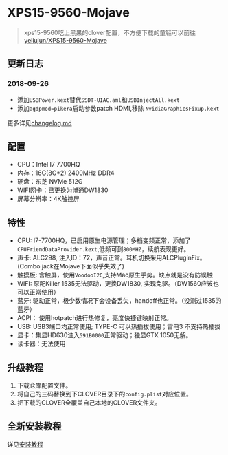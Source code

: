 # XPS15-9560-Mojave
> xps15-9560吃上黑果的clover配置，不方便下载的童鞋可以前往[yeliujun/XPS15-9560-Mojave](https://gitee.com/yeliujun/XPS15-9560-Mojave.git)

## 更新日志
### 2018-09-26
- 添加`USBPower.kext`替代`SSDT-UIAC.aml`和`USBInjectAll.kext`
- 添加`agdpmod=pikera`启动参数patch HDMI,移除 `NvidiaGraphicsFixup.kext`

更多详见[changelog.md](https://github.com/jardenliu/XPS15-9560-Mojave/blob/master/changelog.md)

## 配置
- CPU：Intel I7 7700HQ
- 内存：16G(8G*2) 2400MHz DDR4
- 硬盘：东芝 NVMe 512G
- WIFI网卡：已更换为博通DW1830
- 屏幕分辨率：4K触控屏

## 特性
- CPU: I7-7700HQ，已启用原生电源管理；多档变频正常，添加了`CPUFriendDataProvider.kext`,低频可到`800MHZ`，续航表现更好。
- 声卡: ALC298, 注入ID：72，声音正常。耳机切换采用ALCPluginFix。(Combo jack在Mojave下面似乎失效了)
- 触摸板: 含触屏，使用`VoodooI2C`,支持Mac原生手势。缺点就是没有防误触
- WIFI: 原配Killer 1535无法驱动，更换DW1830, 实现免驱。（DW1560应该也可以正常使用）
- 蓝牙: 驱动正常，极少数情况下会设备丢失，handoff也正常。（没测过1535的蓝牙）
- ACPI： 使用hotpatch进行热修复，亮度快捷键映射正常。
- USB: USB3端口均正常使用; TYPE-C 可以热插拔使用；雷电3 不支持热插拔
- 显卡：集显HD630注入`591B0000`正常驱动；独显GTX 1050无解。
- 读卡器：无法使用

## 升级教程
1. 下载仓库配置文件。
2. 将自己的三码替换到下CLOVER目录下的`config.plist`对应位置。
3. 把下载的CLOVER全覆盖自己本地的CLOVER文件夹。


## 全新安装教程
详见[安装教程](https://github.com/jardenliu/XPS15-9560-Mojave/blob/master/install.md)
